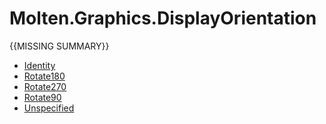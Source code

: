 ﻿  
# Molten.Graphics.DisplayOrientation
{{MISSING SUMMARY}}
  
*  [Identity](docs/Molten.Render/Molten/Graphics/DisplayOrientation/Identity.md)  
*  [Rotate180](docs/Molten.Render/Molten/Graphics/DisplayOrientation/Rotate180.md)  
*  [Rotate270](docs/Molten.Render/Molten/Graphics/DisplayOrientation/Rotate270.md)  
*  [Rotate90](docs/Molten.Render/Molten/Graphics/DisplayOrientation/Rotate90.md)  
*  [Unspecified](docs/Molten.Render/Molten/Graphics/DisplayOrientation/Unspecified.md)